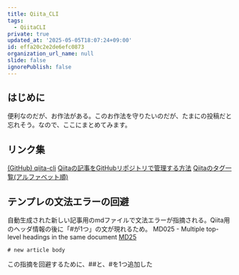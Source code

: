 ```yaml
---
title: Qiita_CLI
tags:
  - QiitaCLI
private: true
updated_at: '2025-05-05T18:07:24+09:00'
id: effa20c2e2de6efc0873
organization_url_name: null
slide: false
ignorePublish: false
---
```

## はじめに

便利なのだが、お作法がある。このお作法を守りたいのだが、たまにの投稿だと忘れそう。なので、ここにまとめてみます。

## リンク集
[(GitHub) qiita-cli](https://github.com/increments/qiita-cli)
[Qiitaの記事をGitHubリポジトリで管理する方法](https://qiita.com/Qiita/items/32c79014509987541130)
[Qiitaのタグ一覧(アルファベット順)](https://qiita.com/j5c8k6m8/items/5601e2f8fbe16887de68)

## テンプレの文法エラーの回避

自動生成された新しい記事用のmdファイルで文法エラーが指摘される。Qiita用のヘッダ情報の後に「#が1つ」の文が現れるため。
MD025 - Multiple top-level headings in the same document [MD25](https://github.com/DavidAnson/markdownlint/blob/v0.37.4/doc/md025.md)

``` Qiita CLIのテンプレ
# new article body
```

この指摘を回避するために、##と、#を1つ追加した
